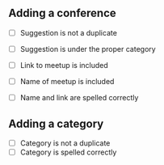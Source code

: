 ## Adding a conference
- [ ] Suggestion is not a duplicate
- [ ] Suggestion is under the proper category
- [ ] Link to meetup is included 
- [ ] Name of meetup is included
- [ ] Name and link are spelled correctly


## Adding a category
- [ ] Category is not a duplicate
- [ ] Category is spelled correctly

